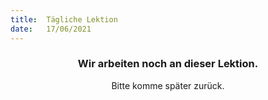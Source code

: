 ```yaml
---
title:  Tägliche Lektion
date:   17/06/2021
---
```


### <center>Wir arbeiten noch an dieser Lektion.</center>
<center>Bitte komme später zurück.</center>